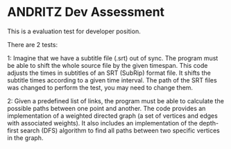 # ANDRITZ Dev Assessment

This is a evaluation test for developer position.

There are 2 tests:

1: Imagine that we have a subtitle file (.srt) out of sync. The program must be able to shift the whole source file by the given timespan.
This code adjusts the times in subtitles of an SRT (SubRip) format file. It shifts the subtitle times according to a given time interval.
The path of the SRT files was changed to perform the test, you may need to change them.


2: Given a predefined list of links, the program must be able to calculate the possible paths between one point and another.
The code provides an implementation of a weighted directed graph (a set of vertices and edges with associated weights). 
It also includes an implementation of the depth-first search (DFS) algorithm to find all paths between two specific vertices in the graph.
